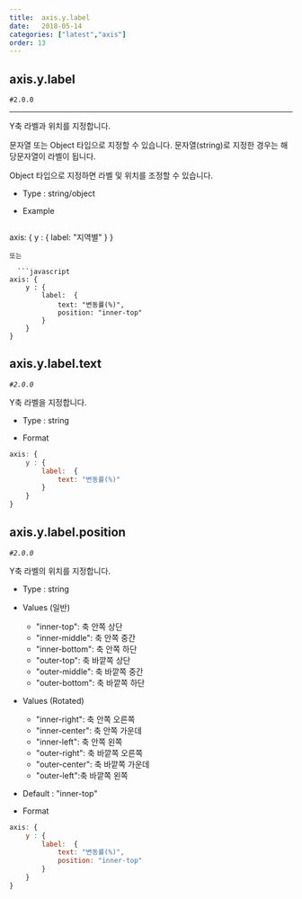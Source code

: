 ```yaml
---
title:  axis.y.label
date:   2018-05-14
categories: ["latest","axis"]
order: 13
---
```


## axis.y.label

`#2.0.0`

---

Y축 라벨과 위치를 지정합니다.

문자열 또는 Object 타입으로 지정할 수 있습니다. 문자열(string)로 지정한 경우는 해당문자열이 라벨이 됩니다.

Object 타입으로 지정하면 라벨 및 위치를 조정할 수 있습니다.

* Type : string/object

* Example

  ```javascript
axis: {
    y : {
        label: "지역별"
    }
}
```
또는

  ```javascript
axis: {
    y : {
        label:  {
            text: "변동률(%)",
            position: "inner-top"
        }
    }
}
```

## axis.y.label.text

_`#2.0.0`_

Y축 라벨을 지정합니다.

* Type : string

* Format
```javascript
axis: {
    y : {
        label:  {
            text: "변동률(%)"
        }
    }
}
```

## axis.y.label.position

_`#2.0.0`_

Y축 라벨의 위치를 지정합니다.

* Type : string

* Values (일반)
  * "inner-top": 축 안쪽 상단
  * "inner-middle": 축 안쪽 중간
  * "inner-bottom": 축 안쪽 하단
  * "outer-top": 축 바깥쪽 상단
  * "outer-middle": 축 바깥쪽 중간
  * "outer-bottom": 축 바깥쪽 하단

* Values (Rotated)
  * "inner-right":  축 안쪽 오른쪽
  * "inner-center": 축 안쪽 가운데
  * "inner-left":  축 안쪽 왼쪽
  * "outer-right":  축 바깥쪽 오른쪽
  * "outer-center":  축 바깥쪽 가운데
  * "outer-left":축 바깥쪽 왼쪽

* Default : "inner-top"

* Format
```javascript
axis: {
    y : {
        label:  {
            text: "변동률(%)",
            position: "inner-top"
        }
    }
}
```
